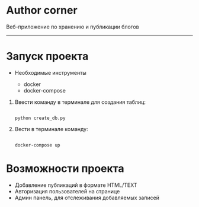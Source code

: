 # Author corner

Веб-приложение по хранению и публикации блогов
______

# Запуск проекта

* Необходимые инструменты  

    + docker
    + docker-compose  
1. Ввести команду в терминале для создания таблиц:  

   ```commandline

   python create_db.py

   ```
2. Вести в терминале команду:

   ```commandline

   docker-compose up

   ```
# Возможности проекта

+ Добавление публикаций в формате HTML/TEXT
+ Авторизация пользователей на странице
+ Админ панель, для отслеживания добавляемых записей
